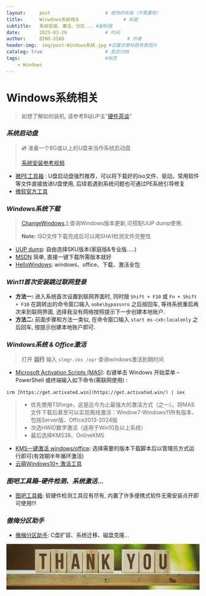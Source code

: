 ```yaml
---
layout:     post   				    # 使用的布局（不需要改）
title:      Winwdows系统相关 				# 标题 
subtitle:   系统安装、激活、分区... #副标题
date:       2025-03-29 				# 时间
author:     QING-XIAO						# 作者
header-img:  img/post-Windows系统.jpg	#这篇文章标题背景图片
catalog: true 						# 是否归档
tags:								#标签
    - Windows
---
```


# Windows系统相关

> 如想了解如何装机, 请参考B站UP主"<a href="https://www.bilibili.com/video/BV1BG4y137mG/?vd_source=edb895583eda476ea7670a1d9f216861" target="_blank">硬件茶谈</a>"

### *系统启动盘*

> 💿 准备一个8G或以上的U盘来当作系统启动盘
> 
> <a href="https://www.bilibili.com/video/BV1DJ411D79y/?vd_source=edb895583eda476ea7670a1d9f216861" target="_blank">系统安装参考视频</a>

- <a href="https://www.wepe.com.cn/" target="_blank">微PE工具箱</a> : U盘启动盘强烈推荐，可以将下载好的iso文件、驱动、常用软件等文件直接放进U盘使用, 后续若遇到系统问题也可通过PE系统引导修复
- <a href="https://www.microsoft.com/zh-cn/software-download" target="_blank">微软官方工具</a>


### *Windows系统下载*

> <a href="https://changewindows.org/timeline" target="_blank">ChangeWindows</a>上查询Windows版本更新,可搭配UUP dump使用.
> 
> **Note:** ISO文件下载完成后可以用SHA1检测文件完整性

- <a href="https://uupdump.net/" target="_blank">UUP dump</a>: 自由选择SKU版本(家庭版&专业版…..)
- <a href="https://next.itellyou.cn/Original/Index" target="_blank">MSDN</a> 简单, 直接一键下载所需版本就好
- <a href="https://hellowindows.cn/" target="_blank">HelloWindows</a>: windows、office、下载、激活全包

### *Win11首次安装跳过联网登录*

- **方法一:** 进入系统首次设置到联网界面时, 同时按 ```Shift + F10``` 或 ```Fn + Shift + F10``` 在跳转出的命令窗口输入 ```oobe\bypassnro``` 之后按回车, 等待系统重启再次来到联网界面, 选择我没有网络按照提示下一步创建本地账户.
- **方法二:** 前面步骤和方法一类似, 在命令窗口输入 ```start ms-cxh:localonly``` 之后回车, 按提示创建本地账户即可.

### *Windows系统 & Office激活*

> 打开 **运行** 输入 ```slmgr.vbs /xpr``` 查询windows激活到期时间

- <a href="https://github.com/massgravel/Microsoft-Activation-Scripts" target="_blank">Microsoft Activation Scripts (MAS)</a>:  右键单击 Windows 开始菜单 – PowerShell 或终端输入如下命令(需联网使用) : 
```
irm [https://get.activated.win](https://get.activated.win/) | iex
```
  > - 优先使用TSforge，这是迄今为止最强大的激活方式（之一）。将MAS文件下载后甚至可以实现离线激活：Window7-Windows11所有版本、包括Server版、Office2013-2024版
  > - 次选HWID数字激活（适用于Win10及以上系统）
  > - 最后选择KMS38、OnlineKMS
- <a href="https://kms.cx/" target="_blank">KMS一键激活 windows/office</a>:
选择需要的版本下载脚本后以管理员方式运行即可(有效期半年循环激活)
- <a href="https://cmwtat.cloudmoe.com/cn.html" target="_blank">云萌Windows10+ 激活工具</a>


### *图吧工具箱–硬件检测、系统激活…*

- <a href="http://www.tbtool.cn/" target="_blank">图吧工具箱</a>: 软硬件检测工具应有尽有, 内置了许多便携式软件无需安装点开即可使用!!!

### *傲梅分区助手*

- <a href="https://www.disktool.cn/" target="_blank">傲梅分区助手</a>: C盘扩容、系统迁移、磁盘克隆...

![ByeBye](/img/thank-you.jpg "Thank you!")


